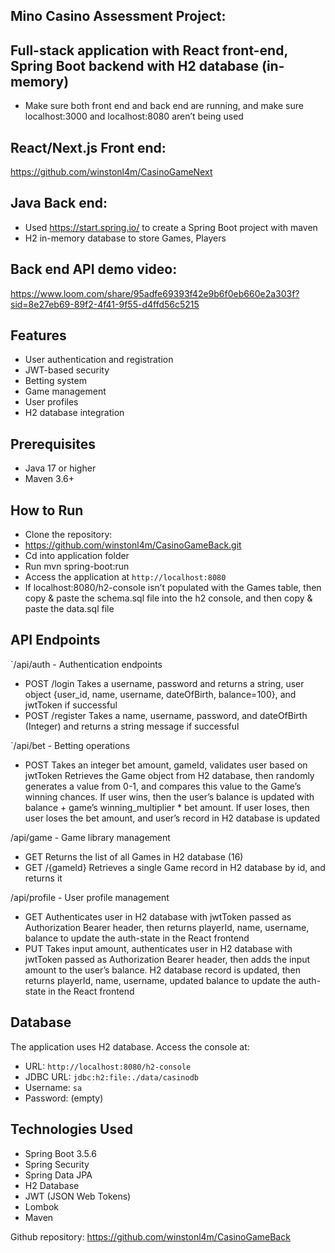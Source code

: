 ## Mino Casino Assessment Project:

## Full-stack application with React front-end, Spring Boot backend with H2 database (in-memory)
- Make sure both front end and back end are running, and make sure localhost:3000 and localhost:8080 aren’t being used

## React/Next.js Front end:
https://github.com/winstonl4m/CasinoGameNext

## Java Back end:
- Used https://start.spring.io/ to create a Spring Boot project with maven
- H2 in-memory database to store Games, Players

## Back end API demo video:
https://www.loom.com/share/95adfe69393f42e9b6f0eb660e2a303f?sid=8e27eb69-89f2-4f41-9f55-d4ffd56c5215 

## Features

- User authentication and registration
- JWT-based security
- Betting system
- Game management
- User profiles
- H2 database integration

## Prerequisites

- Java 17 or higher
- Maven 3.6+

## How to Run
- Clone the repository:
- https://github.com/winstonl4m/CasinoGameBack.git 
- Cd into application folder
- Run mvn spring-boot:run
- Access the application at `http://localhost:8080`
- If localhost:8080/h2-console isn’t populated with the Games table, then copy & paste the schema.sql file into the h2 console, and then copy & paste the data.sql file 

## API Endpoints

`/api/auth - Authentication endpoints
- POST /login 
Takes a username, password and returns a string, user object {user_id, name, username, dateOfBirth, balance=100}, and jwtToken if successful 
- POST /register
Takes a name, username, password, and dateOfBirth (Integer) and returns a string message if successful



`/api/bet - Betting operations
- POST 
Takes an integer bet amount, gameId, validates user based on jwtToken
Retrieves the Game object from H2 database, then randomly generates a value from 0-1, and compares this value to the Game’s winning chances. If user wins, then the user’s balance is updated with balance + game’s winning_multiplier * bet amount. If user loses, then user loses the bet amount, and user’s record in H2 database is updated

/api/game - Game library management
- GET 
Returns the list of all Games in H2 database (16)
- GET /{gameId} 
Retrieves a single Game record in H2 database by id, and returns it

/api/profile - User profile management
- GET 
Authenticates user in H2 database with jwtToken passed as Authorization Bearer header, then returns playerId, name, username, balance to update the auth-state in the React frontend
- PUT
Takes input amount, authenticates user in H2 database with jwtToken passed as Authorization Bearer header, then adds the input amount to the user’s balance. H2 database record is updated, then returns playerId, name, username, updated balance to update the auth-state in the React frontend



## Database

The application uses H2 database. Access the console at:
- URL: `http://localhost:8080/h2-console`
- JDBC URL: `jdbc:h2:file:./data/casinodb`
- Username: `sa`
- Password: (empty)

## Technologies Used

- Spring Boot 3.5.6
- Spring Security
- Spring Data JPA
- H2 Database
- JWT (JSON Web Tokens)
- Lombok
- Maven


Github repository:
https://github.com/winstonl4m/CasinoGameBack 


